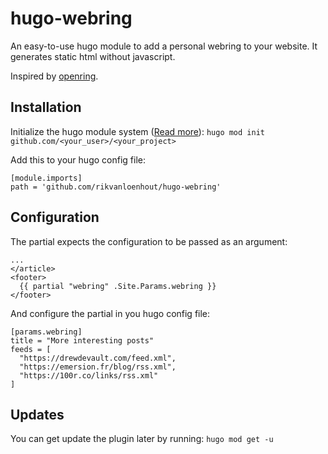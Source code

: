 # hugo-webring
An easy-to-use hugo module to add a personal webring to your website. It generates static html without javascript.

Inspired by [openring](https://sr.ht/~sircmpwn/openring/).

## Installation
Initialize the hugo module system ([Read more](https://gohugo.io/hugo-modules/use-modules/#use-a-module-for-a-theme)):
`hugo mod init github.com/<your_user>/<your_project>`

Add this to your hugo config file:
```
[module.imports]
path = 'github.com/rikvanloenhout/hugo-webring'
```

## Configuration
The partial expects the configuration to be passed as an argument:
```
...
</article>
<footer>
  {{ partial "webring" .Site.Params.webring }}
</footer>
```

And configure the partial in you hugo config file:
```
[params.webring]
title = "More interesting posts"
feeds = [
  "https://drewdevault.com/feed.xml",
  "https://emersion.fr/blog/rss.xml",
  "https://100r.co/links/rss.xml"
]
```

## Updates
You can get update the plugin later by running:
`hugo mod get -u`